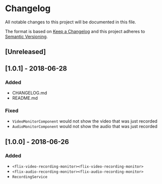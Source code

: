 # Changelog
All notable changes to this project will be documented in this file.

The format is based on [Keep a Changelog](http://keepachangelog.com/en/1.0.0/)
and this project adheres to [Semantic Versioning](http://semver.org/spec/v2.0.0.html).

## [Unreleased]

## [1.0.1] - 2018-06-28
### Added
- CHANGELOG.md
- README.md

### Fixed
- `VideoMonitorComponent` would not show the video that was just recorded
- `AudioMonitorComponent` would not show the audio that was just recorded

## [1.0.0] - 2018-06-26
### Added
- `<flix-video-recording-monitor><flix-video-recording-monitor>`
- `<flix-audio-recording-monitor><flix-audio-recording-monitor>`
- `RecordingService`


